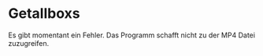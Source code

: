 # Getallboxs

Es gibt momentant ein Fehler. Das Programm schafft nicht zu der MP4 Datei zuzugreifen.
